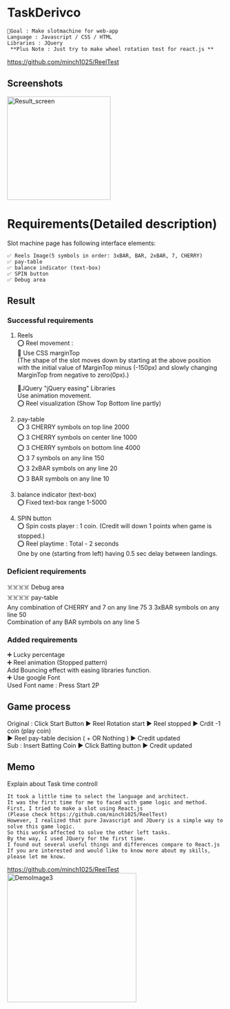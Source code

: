 # TaskDerivco
```
📍Goal : Make slotmachine for web-app  
Language : Javascript / CSS / HTML  
Libraries : JQuery  
 **Plus Note : Just try to make wheel rotation test for react.js **  
```  
https://github.com/minch1025/ReelTest

 Screenshots
-------------------------------------
<div>
  <img width="240" alt="Result_screen" src="https://user-images.githubusercontent.com/46733592/85520084-67dcb800-b63d-11ea-9fec-753ec2ea5316.png">
</div>


# Requirements(Detailed description)

Slot machine page has following interface elements:   
```
✅ Reels Image(5 symbols in order: 3xBAR, BAR, 2xBAR, 7, CHERRY)
✅ pay-table  
✅ balance indicator (text-box)  
✅ SPIN button  
✅ Debug area 

```
## Result  
### Successful requirements  
1. Reels  
   ⭕️ Reel movement :   
   📍 Use CSS marginTop   
    (The shape of the slot moves down by starting at the above position with the initial value of MarginTop minus (-150px) and slowly changing MarginTop from            negative to zero(0px).)    
    
   📍JQuery "jQuery easing" Libraries  
    Use animation movement.  
   ⭕️ Reel visualization (Show Top Bottom line partly)  

2. pay-table  
   ⭕️ 3 CHERRY symbols on top line 2000  
   ⭕️ 3 CHERRY symbols on center line 1000  
   ⭕️ 3 CHERRY symbols on bottom line 4000  
   ⭕️ 3 7 symbols on any line 150   
   ⭕️ 3 2xBAR symbols on any line 20  
   ⭕️ 3 BAR symbols on any line 10   
    
3. balance indicator (text-box)  
   ⭕️ Fixed text-box range 1-5000  
4. SPIN button   
   ⭕️ Spin costs player : 1 coin. (Credit will down 1 points when game is stopped.)  
   ⭕️ Reel playtime : Total - 2 seconds    
                      One by one (starting from left) having 0.5 sec delay between landings.
### Deficient requirements
   ☠️☠️☠️☠️  Debug area  
   ☠️☠️☠️☠️ pay-table  
        Any combination of CHERRY and 7 on any line 75 3 3xBAR symbols on any line 50   
        Combination of any BAR symbols on any line 5  
### Added requirements
   ➕ Lucky percentage  
   ➕ Reel animation (Stopped pattern)  
      Add Bouncing effect with easing libraries function.   
   ➕ Use google Font   
      Used Font name : Press Start 2P  
    


## Game process 

 Original : Click Start Button  ▶️  Reel Rotation start   ▶️ Reel stopped  ▶️ Crdit -1 coin (play coin)  
            ▶️  Reel pay-table decision ( + OR Nothing ) ▶️ Credit updated   
  Sub     : Insert Batting Coin ▶️  Click Batting button  ▶️ Credit updated  
## Memo
Explain about Task time controll  
```
It took a little time to select the language and architect.
It was the first time for me to faced with game logic and method.
First, I tried to make a slot using React.js
(Please check https://github.com/minch1025/ReelTest)
However, I realized that pure Javascript and JQuery is a simple way to solve this game logic.
So this works affected to solve the other left tasks.
By the way, I used JQuery for the first time.
I found out several useful things and differences compare to React.js
If you are interested and would like to know more about my skills, please let me know.
```
https://github.com/minch1025/ReelTest
<img width="300" alt="DemoImage3" src="https://user-images.githubusercontent.com/46733592/85551759-48558780-b65d-11ea-9ad1-88b65fa619d6.png">

